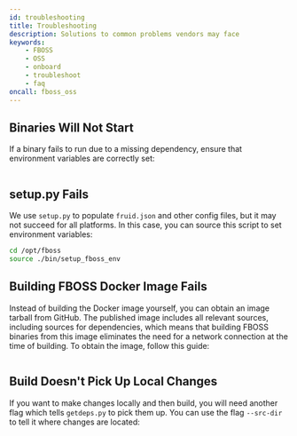 ```yaml
---
id: troubleshooting
title: Troubleshooting
description: Solutions to common problems vendors may face
keywords:
    - FBOSS
    - OSS
    - onboard
    - troubleshoot
    - faq
oncall: fboss_oss
---
```


## Binaries Will Not Start

If a binary fails to run due to a missing dependency, ensure that environment
variables are correctly set:
```bash file=./static/code_snips/check_dependencies.sh
```

## setup.py Fails

We use `setup.py` to populate `fruid.json` and other config files, but it may
not succeed for all platforms. In this case, you can source this script to set
environment variables:

```bash
cd /opt/fboss
source ./bin/setup_fboss_env
```

## Building FBOSS Docker Image Fails

Instead of building the Docker image yourself, you can obtain an image tarball
from GitHub. The published image includes all relevant sources, including
sources for dependencies, which means that building FBOSS binaries from this
image eliminates the need for a network connection at the time of building. To
obtain the image, follow this guide:

```bash file=./static/code_snips/load_docker_image.sh
```

## Build Doesn't Pick Up Local Changes

If you want to make changes locally and then build, you will need another flag
which tells `getdeps.py` to pick them up. You can use the flag `--src-dir` to
tell it where changes are located:

```bash file=./static/code_snips/build_with_src_dir.sh
```
